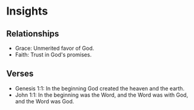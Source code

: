 # Insights

## Relationships

- Grace: Unmerited favor of God.
- Faith: Trust in God's promises.

## Verses

- Genesis 1:1: In the beginning God created the heaven and the earth.
- John 1:1: In the beginning was the Word, and the Word was with God, and the Word was God.
